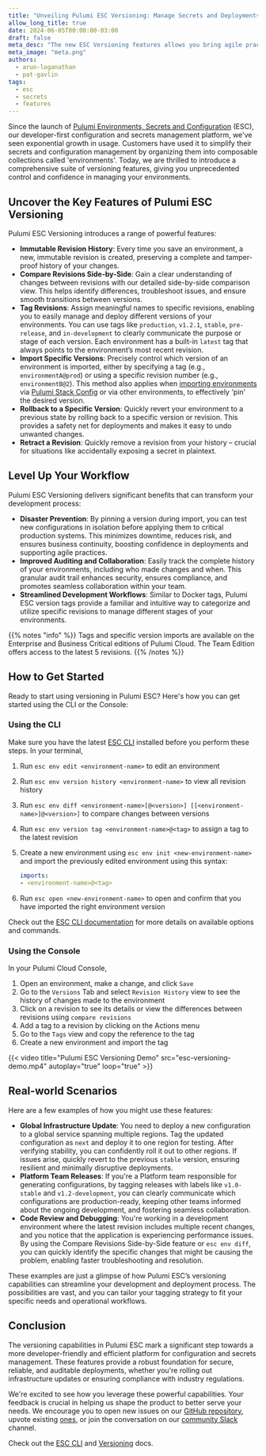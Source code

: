 ```yaml
---
title: "Unveiling Pulumi ESC Versioning: Manage Secrets and Deployments with Confidence"
allow_long_title: true
date: 2024-06-05T00:00:00-03:00
draft: false
meta_desc: "The new ESC Versioning features allows you bring agile practices to your secrets and configuration management, and streamline deployments"
meta_image: "meta.png"
authors:
  - arun-loganathan
  - pat-gavlin
tags:
  - esc
  - secrets
  - features
---
```


Since the launch of [Pulumi Environments, Secrets and Configuration](/product/esc) (ESC), our developer-first configuration and secrets management platform, we've seen exponential growth in usage. Customers have used it to simplify their secrets and configuration management by organizing them into composable collections called 'environments'. Today, we are thrilled to introduce a comprehensive suite of versioning features, giving you unprecedented control and confidence in managing your environments.

<!--more-->

## Uncover the Key Features of Pulumi ESC Versioning

Pulumi ESC Versioning introduces a range of powerful features:

- **Immutable Revision History**: Every time you save an environment, a new, immutable revision is created, preserving a complete and tamper-proof history of your changes.
- **Compare Revisions Side-by-Side**: Gain a clear understanding of changes between revisions with our detailed side-by-side comparison view. This helps identify differences, troubleshoot issues, and ensure smooth transitions between versions.
- **Tag Revisions**: Assign meaningful names to specific revisions, enabling you to easily manage and deploy different versions of your environments. You can use tags like `production`, `v1.2.1`, `stable`, `pre-release`, and `in-development` to clearly communicate the purpose or stage of each version. Each environment has a built-in `latest` tag that always points to the environment’s most recent revision.
- **Import Specific Versions**: Precisely control which version of an environment is imported, either by specifying a tag (e.g., `environmentA@prod`) or using a specific revision number (e.g., `environmentB@2`). This method also applies when [importing environments](/docs/esc/environments/#importing-other-environments) via [Pulumi Stack Config](/docs/esc/environments/#using-environments-with-pulumi-iac) or via other environments, to effectively 'pin' the desired version.
- **Rollback to a Specific Version**: Quickly revert your environment to a previous state by rolling back to a specific version or revision. This provides a safety net for deployments and makes it easy to undo unwanted changes.
- **Retract a Revision**: Quickly remove a revision from your history – crucial for situations like accidentally exposing a secret in plaintext.

## Level Up Your Workflow

Pulumi ESC Versioning delivers significant benefits that can transform your development process:

- **Disaster Prevention**: By pinning a version during import, you can test new configurations in isolation before applying them to critical production systems. This minimizes downtime, reduces risk, and ensures business continuity, boosting confidence in deployments and supporting agile practices.
- **Improved Auditing and Collaboration**: Easily track the complete history of your environments, including who made changes and when. This granular audit trail enhances security, ensures compliance, and promotes seamless collaboration within your team.
- **Streamlined Development Workflows**: Similar to Docker tags, Pulumi ESC version tags provide a familiar and intuitive way to categorize and utilize specific revisions to manage different stages of your environments.

{{% notes "info" %}}
Tags and specific version imports are available on the Enterprise and Business Critical editions of Pulumi Cloud. The Team Edition offers access to the latest 5 revisions.
{{% /notes %}}

## How to Get Started

Ready to start using versioning in Pulumi ESC? Here's how you can get started using the CLI or the Console:

### Using the CLI

Make sure you have the latest [ESC CLI](/docs/install/esc/) installed before you perform these steps. In your terminal,

1. Run `esc env edit <environment-name>` to edit an environment
1. Run `esc env version history <environment-name>` to view all revision history
1. Run `esc env diff <environment-name>[@<version>] [[<environment-name>]@<version>]` to compare changes between versions
1. Run `esc env version tag <environment-name>@<tag>` to assign a tag to the latest revision
1. Create a new environment using `esc env init <new-environment-name>` and import the previously edited environment using this syntax:

    ```yaml
    imports:
    - <environment-name>@<tag>
    ```

1. Run `esc open <new-environment-name>` to open and confirm that you have imported the right environment version

Check out the [ESC CLI documentation](/docs/esc-cli/) for more details on available options and commands.

### Using the Console

In your Pulumi Cloud Console,

1. Open an environment, make a change, and click `Save`
2. Go to the `Versions` Tab and select `Revision History` view to see the history of changes made to the environment
3. Click on a revision to see its details or view the differences between revisions using `compare revisions`
4. Add a tag to a revision by clicking on the Actions menu
5. Go to the `Tags` view and copy the reference to the tag
6. Create a new environment and import the tag

{{< video title="Pulumi ESC Versioning Demo" src="esc-versioning-demo.mp4" autoplay="true" loop="true" >}}

## Real-world Scenarios

Here are a few examples of how you might use these features:

- **Global Infrastructure Update**: You need to deploy a new configuration to a global service spanning multiple regions. Tag the updated configuration as `next` and deploy it to one region for testing. After verifying stability, you can confidently roll it out to other regions. If issues arise, quickly revert to the previous `stable` version, ensuring resilient and minimally disruptive deployments.
- **Platform Team Releases**: If you're a Platform team responsible for generating configurations, by tagging releases with labels like `v1.0-stable` and `v1.2-development`, you can clearly communicate which configurations are production-ready, keeping other teams informed about the ongoing development, and fostering seamless collaboration.
- **Code Review and Debugging**: You're working in a development environment where the latest revision includes multiple recent changes, and you notice that the application is experiencing performance issues. By using the Compare Revisions Side-by-Side feature or `esc env diff`, you can quickly identify the specific changes that might be causing the problem, enabling faster troubleshooting and resolution.

These examples are just a glimpse of how Pulumi ESC’s versioning capabilities can streamline your development and deployment process. The possibilities are vast, and you can tailor your tagging strategy to fit your specific needs and operational workflows.

## Conclusion

The versioning capabilities in Pulumi ESC mark a significant step towards a more developer-friendly and efficient platform for configuration and secrets management. These features provide a robust foundation for secure, reliable, and auditable deployments, whether you're rolling out infrastructure updates or ensuring compliance with industry regulations.

We're excited to see how you leverage these powerful capabilities. Your feedback is crucial in helping us shape the product to better serve your needs. We encourage you to open new issues on our [GitHub repository](https://github.com/pulumi/esc/issues/new/choose), upvote existing [ones](https://github.com/pulumi/esc/issues), or join the conversation on our [community Slack](https://slack.pulumi.com/) channel.

Check out the [ESC CLI](/docs/esc-cli/) and [Versioning](/docs/esc/environments/#versioning-environments) docs.
